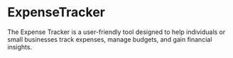 # ExpenseTracker
The Expense Tracker  is a user-friendly tool designed to help individuals or small businesses track expenses, manage budgets, and gain financial insights.
